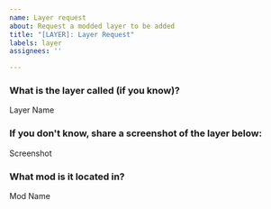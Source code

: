 ```yaml
---
name: Layer request
about: Request a modded layer to be added
title: "[LAYER]: Layer Request"
labels: layer
assignees: ''

---
```


### What is the layer called (if you know)?

Layer Name

### If you don't know, share a screenshot of the layer below:

Screenshot

### What mod is it located in?

Mod Name
